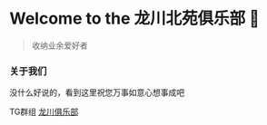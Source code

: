 # Welcome to the 龙川北苑俱乐部 🙌

>收纳业余爱好者

### 关于我们

没什么好说的，看到这里祝您万事如意心想事成吧

TG群组 [龙川俱乐部](https://t.me/+XlGzW_-maV8zYzBl)
